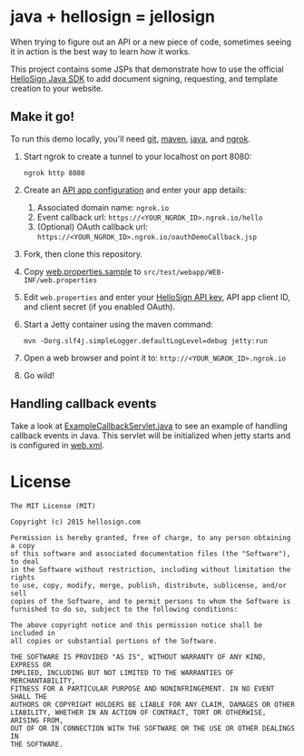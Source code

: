 # java + hellosign = jellosign
When trying to figure out an API or a new piece of code, sometimes seeing it in action is the best way to learn how it works.

This project contains some JSPs that demonstrate how to use the official [HelloSign Java SDK](https://github.com/HelloFax/hellosign-java-sdk) to add document signing, requesting, and template creation to your website.

## Make it go!
To run this demo locally, you'll need [git](https://git-scm.com/), [maven](https://maven.apache.org/),  [java](http://www.oracle.com/technetwork/java/javase/downloads/index.html), and [ngrok](https://ngrok.com/).

1. Start ngrok to create a tunnel to your localhost on port 8080:

    ```
    ngrok http 8080
    ```

1. Create an [API app configuration](https://www.hellosign.com/oauth/createAppForm) and enter your app details:
    1. Associated domain name: `ngrok.io`
    1. Event callback url: `https://<YOUR_NGROK_ID>.ngrok.io/hello`
    1. (Optional) OAuth callback url: `https://<YOUR_NGROK_ID>.ngrok.io/oauthDemoCallback.jsp`

1. Fork, then clone this repository.

1. Copy [web.properties.sample](src/test/webapp/WEB-INF/web.properties.sample) to  `src/test/webapp/WEB-INF/web.properties`

1. Edit `web.properties` and enter your [HelloSign API key](https://www.hellosign.com/home/myAccount#api), API app client ID, and client secret (if you enabled OAuth).

1. Start a Jetty container using the maven command:

    ```
    mvn -Dorg.slf4j.simpleLogger.defaultLogLevel=debug jetty:run
    ```

1. Open a web browser and point it to: `http://<YOUR_NGROK_ID>.ngrok.io`

1. Go wild!

## Handling callback events
Take a look at  [ExampleCallbackServlet.java](src/test/java/com/hellosign/sdk/callback/ExampleCallbackServlet.java) to see an example of handling callback events in Java. This servlet will be initialized when jetty starts and is configured in [web.xml](src/test/webapp/WEB-INF/web.xml).

# License
```
The MIT License (MIT)

Copyright (c) 2015 hellosign.com

Permission is hereby granted, free of charge, to any person obtaining a copy
of this software and associated documentation files (the "Software"), to deal
in the Software without restriction, including without limitation the rights
to use, copy, modify, merge, publish, distribute, sublicense, and/or sell
copies of the Software, and to permit persons to whom the Software is
furnished to do so, subject to the following conditions:

The above copyright notice and this permission notice shall be included in
all copies or substantial portions of the Software.

THE SOFTWARE IS PROVIDED "AS IS", WITHOUT WARRANTY OF ANY KIND, EXPRESS OR
IMPLIED, INCLUDING BUT NOT LIMITED TO THE WARRANTIES OF MERCHANTABILITY,
FITNESS FOR A PARTICULAR PURPOSE AND NONINFRINGEMENT. IN NO EVENT SHALL THE
AUTHORS OR COPYRIGHT HOLDERS BE LIABLE FOR ANY CLAIM, DAMAGES OR OTHER
LIABILITY, WHETHER IN AN ACTION OF CONTRACT, TORT OR OTHERWISE, ARISING FROM,
OUT OF OR IN CONNECTION WITH THE SOFTWARE OR THE USE OR OTHER DEALINGS IN
THE SOFTWARE.
```
